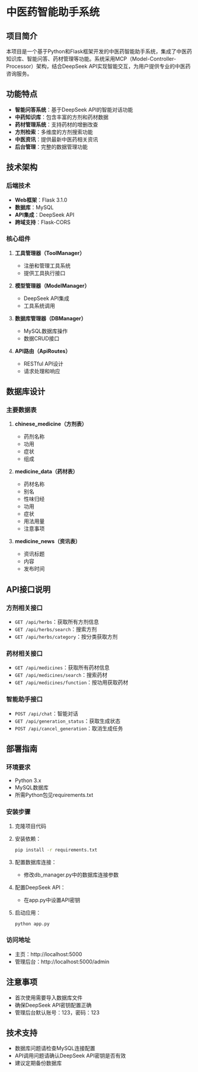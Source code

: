 # 中医药智能助手系统

## 项目简介

本项目是一个基于Python和Flask框架开发的中医药智能助手系统，集成了中医药知识库、智能问答、药材管理等功能。系统采用MCP（Model-Controller-Processor）架构，结合DeepSeek API实现智能交互，为用户提供专业的中医药咨询服务。

## 功能特点

- **智能问答系统**：基于DeepSeek API的智能对话功能
- **中药知识库**：包含丰富的方剂和药材数据
- **药材管理系统**：支持药材的增删改查
- **方剂检索**：多维度的方剂搜索功能
- **中医资讯**：提供最新中医药相关资讯
- **后台管理**：完整的数据管理功能

## 技术架构

### 后端技术

- **Web框架**：Flask 3.1.0
- **数据库**：MySQL
- **API集成**：DeepSeek API
- **跨域支持**：Flask-CORS

### 核心组件

1. **工具管理器（ToolManager）**
   - 注册和管理工具系统
   - 提供工具执行接口

2. **模型管理器（ModelManager）**
   - DeepSeek API集成
   - 工具系统调用

3. **数据库管理器（DBManager）**
   - MySQL数据库操作
   - 数据CRUD接口

4. **API路由（ApiRoutes）**
   - RESTful API设计
   - 请求处理和响应

## 数据库设计

### 主要数据表

1. **chinese_medicine（方剂表）**
   - 药剂名称
   - 功用
   - 症状
   - 组成

2. **medicine_data（药材表）**
   - 药材名称
   - 别名
   - 性味归经
   - 功用
   - 症状
   - 用法用量
   - 注意事项

3. **medicine_news（资讯表）**
   - 资讯标题
   - 内容
   - 发布时间

## API接口说明

### 方剂相关接口

- `GET /api/herbs`：获取所有方剂信息
- `GET /api/herbs/search`：搜索方剂
- `GET /api/herbs/category`：按分类获取方剂

### 药材相关接口

- `GET /api/medicines`：获取所有药材信息
- `GET /api/medicines/search`：搜索药材
- `GET /api/medicines/function`：按功用获取药材

### 智能助手接口

- `POST /api/chat`：智能对话
- `GET /api/generation_status`：获取生成状态
- `POST /api/cancel_generation`：取消生成任务

## 部署指南

### 环境要求

- Python 3.x
- MySQL数据库
- 所需Python包见requirements.txt

### 安装步骤

1. 克隆项目代码
2. 安装依赖：
   ```bash
   pip install -r requirements.txt
   ```
3. 配置数据库连接：
   - 修改db_manager.py中的数据库连接参数

4. 配置DeepSeek API：
   - 在app.py中设置API密钥

5. 启动应用：
   ```bash
   python app.py
   ```

### 访问地址

- 主页：http://localhost:5000
- 管理后台：http://localhost:5000/admin

## 注意事项

- 首次使用需要导入数据库文件
- 确保DeepSeek API密钥配置正确
- 管理后台默认账号：123，密码：123

## 技术支持

- 数据库问题请检查MySQL连接配置
- API调用问题请确认DeepSeek API密钥是否有效
- 建议定期备份数据库